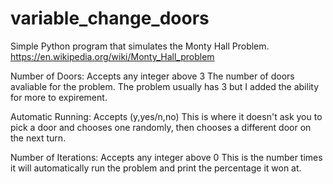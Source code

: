 # variable_change_doors
 Simple Python program that simulates the Monty Hall Problem.
 https://en.wikipedia.org/wiki/Monty_Hall_problem
 
 Number of Doors: Accepts any integer above 3
 The number of doors avaliable for the problem. The problem usually has 3 but I added the ability for more to expirement.
 
 Automatic Running: Accepts (y,yes/n,no)
 This is where it doesn't ask you to pick a door and chooses one randomly, then chooses a different door on the next turn.
 
 Number of Iterations: Accepts any integer above 0
 This is the number times it will automatically run the problem and print the percentage it won at.
